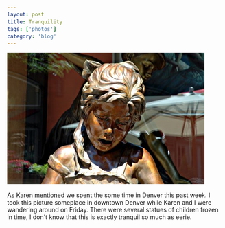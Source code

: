 ```yaml
---
layout: post
title: Tranquility
tags: ['photos']
category: 'blog'
---
```


![Tranquil :: Nikon D70 : 1/30s : f/16 : ISO 200](/media/2004/08/tranquility.jpg)

As Karen
[mentioned](http://karenvaughn.info/blog/article/smos/2004-08-16/colorado)
we spent the some time in Denver this past week. I took this picture
someplace in downtown Denver while Karen and I were wandering around on
Friday. There were several statues of children frozen in time, I don't
know that this is exactly tranquil so much as eerie.

